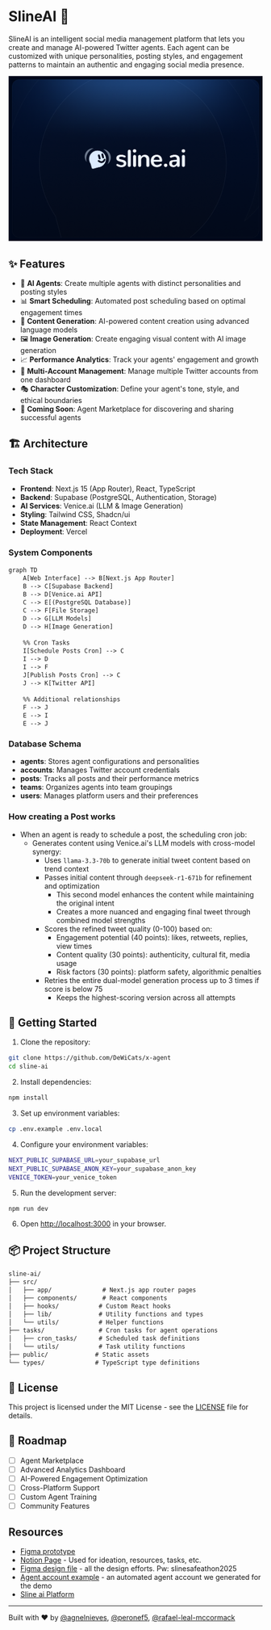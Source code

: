 # SlineAI 🤖

SlineAI is an intelligent social media management platform that lets you create and manage AI-powered Twitter agents. Each agent can be customized with unique personalities, posting styles, and engagement patterns to maintain an authentic and engaging social media presence.

![SlineAI Banner](public/banner.png)

## ✨ Features

- 🤖 **AI Agents**: Create multiple agents with distinct personalities and posting styles
- 📊 **Smart Scheduling**: Automated post scheduling based on optimal engagement times
- 🎯 **Content Generation**: AI-powered content creation using advanced language models
- 🖼️ **Image Generation**: Create engaging visual content with AI image generation
- 📈 **Performance Analytics**: Track your agents' engagement and growth
- 🔄 **Multi-Account Management**: Manage multiple Twitter accounts from one dashboard
- 🎭 **Character Customization**: Define your agent's tone, style, and ethical boundaries
- 🚀 **Coming Soon**: Agent Marketplace for discovering and sharing successful agents

## 🏗️ Architecture

### Tech Stack

- **Frontend**: Next.js 15 (App Router), React, TypeScript
- **Backend**: Supabase (PostgreSQL, Authentication, Storage)
- **AI Services**: Venice.ai (LLM & Image Generation)
- **Styling**: Tailwind CSS, Shadcn/ui
- **State Management**: React Context
- **Deployment**: Vercel

### System Components

```mermaid
graph TD
    A[Web Interface] --> B[Next.js App Router]
    B --> C[Supabase Backend]
    B --> D[Venice.ai API]
    C --> E[(PostgreSQL Database)]
    C --> F[File Storage]
    D --> G[LLM Models]
    D --> H[Image Generation]

    %% Cron Tasks
    I[Schedule Posts Cron] --> C
    I --> D
    I --> F
    J[Publish Posts Cron] --> C
    J --> K[Twitter API]

    %% Additional relationships
    F --> J
    E --> I
    E --> J
```

### Database Schema

- **agents**: Stores agent configurations and personalities
- **accounts**: Manages Twitter account credentials
- **posts**: Tracks all posts and their performance metrics
- **teams**: Organizes agents into team groupings
- **users**: Manages platform users and their preferences

### How creating a Post works

- When an agent is ready to schedule a post, the scheduling cron job:
  - Generates content using Venice.ai's LLM models with cross-model synergy:
    - Uses `llama-3.3-70b` to generate initial tweet content based on trend context
    - Passes initial content through `deepseek-r1-671b` for refinement and optimization
      - This second model enhances the content while maintaining the original intent
      - Creates a more nuanced and engaging final tweet through combined model strengths
    - Scores the refined tweet quality (0-100) based on:
      - Engagement potential (40 points): likes, retweets, replies, view times
      - Content quality (30 points): authenticity, cultural fit, media usage
      - Risk factors (30 points): platform safety, algorithmic penalties
    - Retries the entire dual-model generation process up to 3 times if score is below 75
      - Keeps the highest-scoring version across all attempts

## 🚀 Getting Started

1. Clone the repository:

```bash
git clone https://github.com/DeWiCats/x-agent
cd sline-ai
```

2. Install dependencies:

```bash
npm install
```

3. Set up environment variables:

```bash
cp .env.example .env.local
```

4. Configure your environment variables:

```bash
NEXT_PUBLIC_SUPABASE_URL=your_supabase_url
NEXT_PUBLIC_SUPABASE_ANON_KEY=your_supabase_anon_key
VENICE_TOKEN=your_venice_token
```

5. Run the development server:

```bash
npm run dev
```

6. Open [http://localhost:3000](http://localhost:3000) in your browser.

## 📦 Project Structure

```
sline-ai/
├── src/
│   ├── app/              # Next.js app router pages
│   ├── components/       # React components
│   ├── hooks/           # Custom React hooks
│   ├── lib/             # Utility functions and types
│   └── utils/           # Helper functions
├── tasks/               # Cron tasks for agent operations
│   ├── cron_tasks/      # Scheduled task definitions
│   └── utils/           # Task utility functions
├── public/             # Static assets
└── types/              # TypeScript type definitions
```

## 📄 License

This project is licensed under the MIT License - see the [LICENSE](LICENSE) file for details.

## 🔮 Roadmap

- [ ] Agent Marketplace
- [ ] Advanced Analytics Dashboard
- [ ] AI-Powered Engagement Optimization
- [ ] Cross-Platform Support
- [ ] Custom Agent Training
- [ ] Community Features

## Resources

- [Figma prototype](https://www.figma.com/proto/VNyPgy584KNmSZKA9fWbFk/SafeAthon?page-id=&node-id=55-827&viewport=-746%2C-1218%2C0.16&t=OhJkZRoEz5jMJwzw-1&scaling=min-zoom&content-scaling=fixed&starting-point-node-id=122%3A6781&show-proto-sidebar=1)
- [Notion Page](https://agnelnieves.notion.site/Safeathon-192b65190d6f8016a82bf983b57155fa?pvs=4) - Used for ideation, resources, tasks, etc.
- [Figma design file](https://www.figma.com/design/VNyPgy584KNmSZKA9fWbFk/SafeAthon?node-id=173-3568&t=NVm4XzaPbJd3rAD6-1) - all the design efforts. Pw: slinesafeathon2025
- [Agent account example](https://x.com/sline_safeathon) - an automated agent account we generated for the demo
- [Sline ai Platform](https://sline.ai)

---

Built with ❤️ by [@agnelnieves](https://github.com/agnelnieves), [@peronef5](https://github.com/Perronef5), [@rafael-leal-mccormack](https://github.com/rafael-leal-mccormack)
